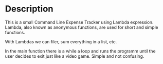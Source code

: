 # Description

This is a small Command Line Expense Tracker using Lambda expression. Lambda, also known as anonymous functions, are used for short and simple functions. 

With Lambdas we can filer, sum everything in a list, etc. 

In the main function there is a while a loop and runs the programm until the user decides to exit just like a video game. Simple and not confusing.
